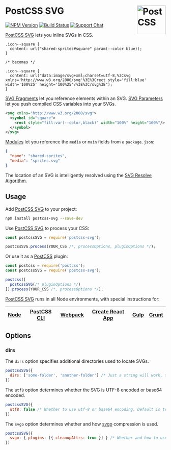 # PostCSS SVG [<img src="https://postcss.github.io/postcss/logo.svg" alt="PostCSS" width="90" height="90" align="right">][postcss]

[![NPM Version][npm-img]][npm-url]
[![Build Status][cli-img]][cli-url]
[![Support Chat][git-img]][git-url]

[PostCSS SVG] lets you inline SVGs in CSS.

```pcss
.icon--square {
  content: url("shared-sprites#square" param(--color blue));
}

/* becomes */

.icon--square {
  content: url("data:image/svg+xml;charset=utf-8,%3Csvg xmlns='http://www.w3.org/2000/svg'%3E%3Crect style='fill:blue' width='100%25' height='100%25'/%3E%3C/svg%3E");
}
```

[SVG Fragments] let you reference elements within an SVG. [SVG Parameters] let
you push compiled CSS variables into your SVGs.

```svg
<svg xmlns="http://www.w3.org/2000/svg">
  <symbol id="square">
    <rect style="fill:var(--color,black)" width="100%" height="100%"/>
  </symbol>
</svg>
```

[Modules] let you reference the `media` or `main` fields from a `package.json`:

```json
{
  "name": "shared-sprites",
  "media": "sprites.svg"
}
```

The location of an SVG is intelligently resolved using the
[SVG Resolve Algorithm].

## Usage

Add [PostCSS SVG] to your project:

```bash
npm install postcss-svg --save-dev
```

Use [PostCSS SVG] to process your CSS:

```js
const postcssSVG = require('postcss-svg');

postcssSVG.process(YOUR_CSS /*, processOptions, pluginOptions */);
```

Or use it as a [PostCSS] plugin:

```js
const postcss = require('postcss');
const postcssSVG = require('postcss-svg');

postcss([
  postcssSVG(/* pluginOptions */)
]).process(YOUR_CSS /*, processOptions */);
```

[PostCSS SVG] runs in all Node environments, with special instructions for:

| [Node](INSTALL.md#node) | [PostCSS CLI](INSTALL.md#postcss-cli) | [Webpack](INSTALL.md#webpack) | [Create React App](INSTALL.md#create-react-app) | [Gulp](INSTALL.md#gulp) | [Grunt](INSTALL.md#grunt) |
| --- | --- | --- | --- | --- | --- |

## Options

### dirs

The `dirs` option specifies additional directories used to locate SVGs.

```js
postcssSVG({
  dirs: ['some-folder', 'another-folder'] /* Just a string will work, too */
})
```

The `utf8` option determines whether the SVG is UTF-8 encoded or base64 encoded.

```js
postcssSVG({
  utf8: false /* Whether to use utf-8 or base64 encoding. Default is true. */
})
```

The `svgo` option determines whether and how [svgo] compression is used.

```js
postcssSVG({
  svgo: { plugins: [{ cleanupAttrs: true }] } /* Whether and how to use svgo compression. Default is false. */
})
```

[cli-img]: https://img.shields.io/travis/jonathantneal/postcss-svg.svg
[cli-url]: https://travis-ci.org/jonathantneal/postcss-svg
[git-img]: https://img.shields.io/badge/support-chat-blue.svg
[git-url]: https://gitter.im/postcss/postcss
[npm-img]: https://img.shields.io/npm/v/postcss-svg.svg
[npm-url]: https://www.npmjs.com/package/postcss-svg

[PostCSS]: https://github.com/postcss/postcss
[PostCSS SVG]: https://github.com/jonathantneal/postcss-svg
[Modules]: https://nodejs.org/api/modules.html#modules_modules
[SVG Fragments]: https://css-tricks.com/svg-fragment-identifiers-work/
[SVG Parameters]: https://tabatkins.github.io/specs/svg-params/
[SVG Resolve Algorithm]: lib/read-closest-svg.md
[svgo]: https://github.com/svg/svgo
